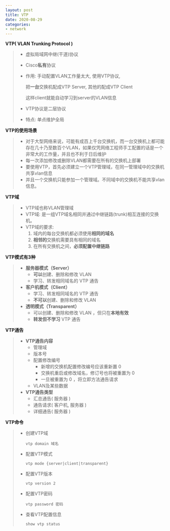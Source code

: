 ```yaml
---
layout: post
title: VTP
date: 2020-08-29
categories:
- network
---
```

**VTP( VLAN Trunking Protocol )**

> * 虚拟局域网中继(干道)协议
>
> * Cisco**私有**协议
>
> * 作用: 手动配置VLAN工作量太大, 使用VTP协议, 
>
>   把**一台**交换机配成VTP Server, 其他的配成VTP Client 
>
>   这样client就能自动学习到server的VLAN信息
>
> * VTP协议是二层协议
>
> * 特点: 单点维护全局

**VTP的使用场景**

> * 对于大型网络来说，可能有成百上千台交换机，而一台交换机上都可能存在几十乃至数百个VLAN，如果仅凭网络工程师手工配置的话是一个非常大的工作量，并且也不利于日后维护
> * 每一次添加修改或删除VLAN都需要在所有的交换机上部署
> * 要使用VTP，首先必须建立一个VTP管理域，在同一管理域中的交换机共享vlan信息
> * 并且一个交换机只能参加一个管理域。不同域中的交换机不能共享vlan信息。

**VTP域**

> * VTP域也称VLAN管理域
> * VTP域:  是一组VTP域名相同并通过中继链路(trunk)相互连接的交换机。
> * VTP域的要求:
>   1. 域内的每台交换机都必须使用**相同的域名**
>   2. **相邻的**交换机需要具有相同的域名
>   3. 在所有交换机之间，**必须配置中继链路**

**VTP模式有3种**

> * **服务器模式（Server）**
>   * **可以**创建、删除和修改 VLAN
>   * 学习、转发相同域名的 VTP 通告
> * **客户机模式（Client）**
>   * 学习、转发相同域名的 VTP 通告
>   * **不可以**创建、删除和修改 VLAN
> * **透明模式（Transparent）**
>   * 可以创建、删除和修改 VLAN ，但只在**本地有效**
>   * **转发但不学习** VTP 通告

**VTP通告**

> * **VTP通告内容**
>   * 管理域
>   * 版本号
>   * 配置修改编号
>     * 新增的交换机配置修改编号应该重新置 0
>     * 交换机重启或修改域名，修订号也将被重置为 0
>     * 一旦被重置为 0 ，将立即方法通告请求
>   * VLAN及某些数据
> * **VTP通告类型**
>   * 汇总通告( 服务器 )
>   * 通告请求( 客户机, 服务器 )
>   * 详细通告( 服务器 )

**VTP命令**

> * 创建VTP域
>
>   ```
>   vtp domain 域名
>   ```
>
> * 配置VTP模式
>
>   ```
>   vtp mode {server|client|transparent}
>   ```
>
> * 配置VTP版本
>
>   ```
>   vtp version 2
>   ```
>
> * 配置VTP密码
>
>   ```
>   vtp password 密码
>   ```
>
> * 查看VTP配置信息
>
>   ```
>   show vtp status
>   ```
